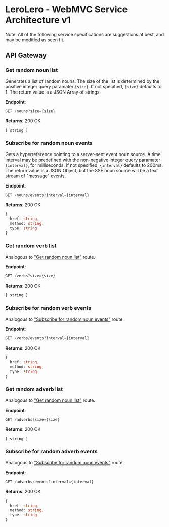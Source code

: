 # LeroLero - WebMVC Service Architecture v1

Note: All of the following service specifications are suggestions at best, and may be modified as seen fit.

## API Gateway

### Get random noun list

Generates a list of random nouns.
The size of the list is determined by the positive integer query paramater `{size}`.
If not specified, `{size}` defaults to 1.
The return value is a JSON Array of strings.

**Endpoint**:

```ts
GET /nouns?size={size}
```

**Returns**:
200 OK

```ts
[ string ]
```

### Subscribe for random noun events

Gets a hyperreference pointing to a server-sent event noun source.
A time interval may be predefined with the non-negative integer query paramater `{interval}`, for milliseconds.
If not specified, `{interval}` defaults to 200ms.
The return value is a JSON Object, but the SSE noun source will be a text stream of "message" events.

**Endpoint**:

```ts
GET /nouns/events?interval={interval}
```

**Returns**:
200 OK

```ts
{
  href: string,
  method: string,
  type: string
}
```

### Get random verb list

Analogous to ["Get random noun list"](#get-random-noun-list) route.

**Endpoint**:

```ts
GET /verbs?size={size}
```

**Returns**:
200 OK

```ts
[ string ]
```

### Subscribe for random verb events

Analogous to ["Subscribe for random noun events"](#subscribe-for-random-noun-events) route.

**Endpoint**:

```ts
GET /verbs/events?interval={interval}
```

**Returns**:
200 OK

```ts
{
  href: string,
  method: string,
  type: string
}
```

### Get random adverb list

Analogous to ["Get random noun list"](#get-random-noun-list) route.

**Endpoint**:

```ts
GET /adverbs?size={size}
```

**Returns**:
200 OK

```ts
[ string ]
```

### Subscribe for random adverb events

Analogous to ["Subscribe for random noun events"](#subscribe-for-random-noun-events) route.

**Endpoint**:

```ts
GET /adverbs/events?interval={interval}
```

**Returns**:
200 OK

```ts
{
  href: string,
  method: string,
  type: string
}
```
